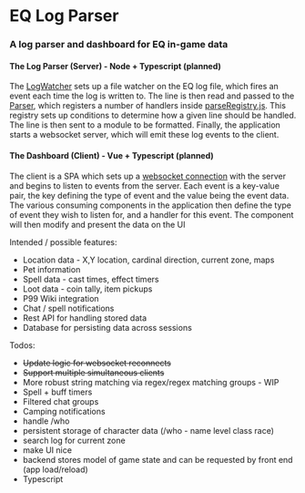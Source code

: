 # EQ Log Parser
### A log parser and dashboard for EQ in-game data

#### The Log Parser (Server) - Node + Typescript (planned)
The [LogWatcher](./server/parser/LogWatcher.js) sets up a file watcher on the EQ log file, which fires an event each time the log is written to. The line is then read and passed to the [Parser](./server/parser/Parser.js), which registers a number of handlers inside [parseRegistry.js](./server/utils/parseRegistry.js). This registry sets up conditions to determine how a given line should be handled. The line is then sent to a module to be formatted. Finally, the application starts a websocket server, which will emit these log events to the client.

#### The Dashboard (Client) - Vue + Typescript (planned)
The client is a SPA which sets up a [websocket connection](./client/src/composables/useWebSocket.js) with the server and begins to listen to events from the server. Each event is a key-value pair, the key defining the type of event and the value being the event data. The various consuming components in the application then define the type of event they wish to listen for, and a handler for this event. The component will then modify and present the data on the UI

Intended / possible features:
- Location data - X,Y location, cardinal direction, current zone, maps
- Pet information
- Spell data - cast times, effect timers
- Loot data - coin tally, item pickups
- P99 Wiki integration
- Chat / spell notifications
- Rest API for handling stored data
- Database for persisting data across sessions

Todos:
- ~~Update logic for websocket reconnects~~
- ~~Support multiple simultaneous clients~~
- More robust string matching via regex/regex matching groups - WIP
- Spell + buff timers
- Filtered chat groups
- Camping notifications
- handle /who
- persistent storage of character data (/who - name level class race)
- search log for current zone
- make UI nice
- backend stores model of game state and can be requested by front end (app load/reload)
- Typescript